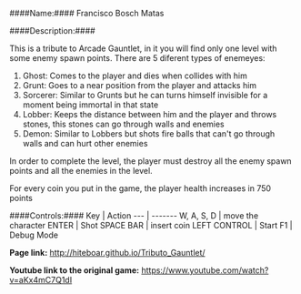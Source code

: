 ####Name:####
Francisco Bosch Matas

####Description:####

This is a tribute to Arcade Gauntlet, in it you will find only one level with some enemy spawn points. 
There are 5 diferent types of enemeyes:

1. Ghost: Comes to the player and dies when collides with him
2. Grunt: Goes to a near position from the player and attacks him
2. Sorcerer: Similar to Grunts but he can turns himself invisible for a moment being immortal in that state
2. Lobber: Keeps the distance between him and the player and throws stones, this stones can go through walls and enemies
2. Demon: Similar to Lobbers but shots fire balls that can't go through walls and can hurt other enemies

In order to complete the level, the player must destroy all the enemy spawn points and all the enemies in the level. 
	  
For every coin you put in the game, the player health increases in 750 points

####Controls:####
Key | Action
--- | -------
W, A, S, D | move the character
ENTER | Shot
SPACE BAR | insert coin
LEFT CONTROL | Start
F1 | Debug Mode

**Page link:** <http://hiteboar.github.io/Tributo_Gauntlet/>

**Youtube link to the original game:** <https://www.youtube.com/watch?v=aKx4mC7Q1dI>
